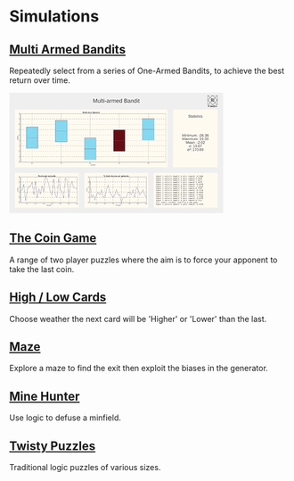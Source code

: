 # Simulations

## [Multi Armed Bandits](Bandit/index.md)

Repeatedly select from a series of One-Armed Bandits, to achieve the best return over time.

[![](Bandit/thumb.png)](Bandit/index.md)

## [The Coin Game](CoinGame/index.md)

A range of two player puzzles where the aim is to force your apponent to take the last coin.

## [High / Low Cards](HighLowCards/index.md)

Choose weather the next card will be 'Higher' or 'Lower' than the last.

## [Maze](Maze/index.md)

Explore a maze to find the exit then exploit the biases in the generator.

## [Mine Hunter](Mine/index.md)

Use logic to defuse a minfield.

## [Twisty Puzzles](Twisty/index.md)

Traditional logic puzzles of various sizes.